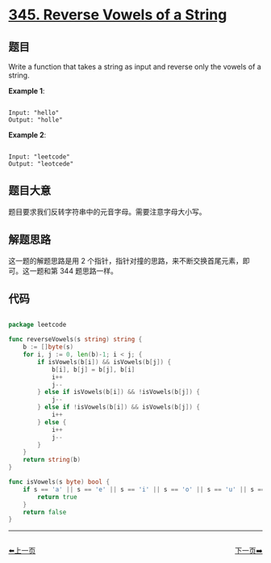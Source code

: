# [345. Reverse Vowels of a String](https://leetcode.com/problems/reverse-vowels-of-a-string/)

## 题目

Write a function that takes a string as input and reverse only the vowels of a string.



**Example 1**:

```

Input: "hello"
Output: "holle"

```

**Example 2**:

```

Input: "leetcode"
Output: "leotcede"

```

## 题目大意

题目要求我们反转字符串中的元音字母。需要注意字母大小写。

## 解题思路

这一题的解题思路是用 2 个指针，指针对撞的思路，来不断交换首尾元素，即可。这一题和第 344 题思路一样。



## 代码

```go

package leetcode

func reverseVowels(s string) string {
	b := []byte(s)
	for i, j := 0, len(b)-1; i < j; {
		if isVowels(b[i]) && isVowels(b[j]) {
			b[i], b[j] = b[j], b[i]
			i++
			j--
		} else if isVowels(b[i]) && !isVowels(b[j]) {
			j--
		} else if !isVowels(b[i]) && isVowels(b[j]) {
			i++
		} else {
			i++
			j--
		}
	}
	return string(b)
}

func isVowels(s byte) bool {
	if s == 'a' || s == 'e' || s == 'i' || s == 'o' || s == 'u' || s == 'A' || s == 'E' || s == 'I' || s == 'O' || s == 'U' {
		return true
	}
	return false
}

```
----------------------------------------------
<div style="display: flex;justify-content: space-between;align-items: center;">
<p><a href="https://books.halfrost.com/leetcode/ChapterFour/0344.Reverse-String/">⬅️上一页</a></p>
<p><a href="https://books.halfrost.com/leetcode/ChapterFour/0347.Top-K-Frequent-Elements/">下一页➡️</a></p>
</div>
